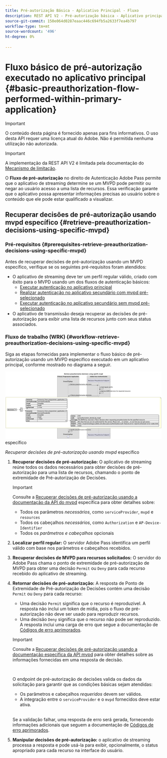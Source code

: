 ```yaml
---
title: Pré-autorização Básica - Aplicativo Principal - Fluxo
description: REST API V2 - Pré-autorização básica - Aplicativo principal - Fluxo
source-git-commit: 150e064d0287eaac446c694fb5a2633f7ea4b797
workflow-type: tm+mt
source-wordcount: '496'
ht-degree: 0%

---
```



# Fluxo básico de pré-autorização executado no aplicativo principal {#basic-preauthorization-flow-performed-within-primary-application}

>[!IMPORTANT]
>
> O conteúdo desta página é fornecido apenas para fins informativos. O uso desta API requer uma licença atual do Adobe. Não é permitida nenhuma utilização não autorizada.

>[!IMPORTANT]
>
> A implementação da REST API V2 é limitada pela documentação do [Mecanismo de limitação](/help/authentication/throttling-mechanism.md).

O **Fluxo de pré-autorização** no direito de Autenticação Adobe Pass permite que o aplicativo de streaming determine se um MVPD pode permitir ou negar ao usuário acesso a uma lista de recursos. Essa verificação garante que o aplicativo possa apresentar informações precisas ao usuário sobre o conteúdo que ele pode estar qualificado a visualizar.

## Recuperar decisões de pré-autorização usando mvpd específico {#retrieve-preauthorization-decisions-using-specific-mvpd}

### Pré-requisitos {#prerequisites-retrieve-preauthorization-decisions-using-specific-mvpd}

Antes de recuperar decisões de pré-autorização usando um MVPD específico, verifique se os seguintes pré-requisitos foram atendidos:

* O aplicativo de streaming deve ter um perfil regular válido, criado com êxito para o MVPD usando um dos fluxos de autenticação básicos:
   * [Executar autenticação no aplicativo principal](./rest-api-v2-basic-authentication-primary-application-flow.md)
   * [Realizar autenticação no aplicativo secundário com mvpd pré-selecionado](./rest-api-v2-basic-authentication-secondary-application-flow.md)
   * [Executar autenticação no aplicativo secundário sem mvpd pré-selecionado](./rest-api-v2-basic-authentication-secondary-application-flow.md)
* O aplicativo de transmissão deseja recuperar as decisões de pré-autorização para exibir uma lista de recursos junto com seus status associados.

### Fluxo de trabalho (WRK) {#workflow-retrieve-preauthorization-decisions-using-specific-mvpd}

Siga as etapas fornecidas para implementar o fluxo básico de pré-autorização usando um MVPD específico executado em um aplicativo principal, conforme mostrado no diagrama a seguir.

![Recuperar decisões de pré-autorização usando mvpd](../../../assets/rest-api-v2/flows/basic-access-flows/rest-api-v2-retrieve-preauthorization-decisions-within-primary-application-using-specific-mvpd.png) específico

*Recuperar decisões de pré-autorização usando mvpd* específico

1. **Recuperar decisões de pré-autorização:** O aplicativo de streaming reúne todos os dados necessários para obter decisões de pré-autorização para uma lista de recursos, chamando o ponto de extremidade de Pré-autorização de Decisões.

   >[!IMPORTANT]
   >
   > Consulte a [Recuperar decisões de pré-autorização usando a documentação da API do mvpd](../../apis/decisions-apis/rest-api-v2-decisions-apis-retrieve-preauthorization-decisions-using-specific-mvpd.md) específica para obter detalhes sobre:
   >
   > * Todos os parâmetros _necessários_, como `serviceProvider`, `mvpd` e `resources`
   > * Todos os cabeçalhos _necessários_, como `Authorization` e `AP-Device-Identifier`
   > * Todos os _parâmetros e cabeçalhos_ opcionais

1. **Localizar perfil regular:** O servidor Adobe Pass identifica um perfil válido com base nos parâmetros e cabeçalhos recebidos.

1. **Recuperar decisões de MVPD para recursos solicitados:** O servidor do Adobe Pass chama o ponto de extremidade de pré-autorização de MVPD para obter uma decisão `Permit` ou `Deny` para cada recurso recebido do aplicativo de streaming.

1. **Retornar decisões de pré-autorização:** A resposta de Ponto de Extremidade de Pré-autorização de Decisões contém uma decisão `Permit` ou `Deny` para cada recurso:
   * Uma decisão `Permit` significa que o recurso é reproduzível. A resposta não inclui um token de mídia, pois o fluxo de pré-autorização não deve ser usado para reproduzir recursos.
   * Uma decisão `Deny` significa que o recurso não pode ser reproduzido. A resposta inclui uma carga de erro que segue a documentação de [Códigos de erro aprimorados](../../../enhanced-error-codes.md).

   >[!IMPORTANT]
   >
   > Consulte a [Recuperar decisões de pré-autorização usando a documentação específica da API mvpd](../../apis/decisions-apis/rest-api-v2-decisions-apis-retrieve-preauthorization-decisions-using-specific-mvpd.md) para obter detalhes sobre as informações fornecidas em uma resposta de decisão.
   > 
   > <br/>
   > 
   > O endpoint de pré-autorização de decisões valida os dados da solicitação para garantir que as condições básicas sejam atendidas:
   >
   > * Os parâmetros e cabeçalhos _requeridos_ devem ser válidos.
   > * A integração entre o `serviceProvider` e o `mvpd` fornecidos deve estar ativa.
   >
   > <br/>
   > 
   > Se a validação falhar, uma resposta de erro será gerada, fornecendo informações adicionais que seguem a documentação de [Códigos de erro aprimorados](../../../enhanced-error-codes.md).

1. **Manipular decisões de pré-autorização:** o aplicativo de streaming processa a resposta e pode usá-la para exibir, opcionalmente, o status apropriado para cada recurso na interface do usuário.
